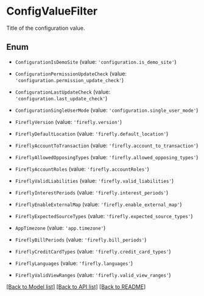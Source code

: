 # ConfigValueFilter

Title of the configuration value.

## Enum

* `ConfigurationIsDemoSite` (value: `'configuration.is_demo_site'`)

* `ConfigurationPermissionUpdateCheck` (value: `'configuration.permission_update_check'`)

* `ConfigurationLastUpdateCheck` (value: `'configuration.last_update_check'`)

* `ConfigurationSingleUserMode` (value: `'configuration.single_user_mode'`)

* `FireflyVersion` (value: `'firefly.version'`)

* `FireflyDefaultLocation` (value: `'firefly.default_location'`)

* `FireflyAccountToTransaction` (value: `'firefly.account_to_transaction'`)

* `FireflyAllowedOpposingTypes` (value: `'firefly.allowed_opposing_types'`)

* `FireflyAccountRoles` (value: `'firefly.accountRoles'`)

* `FireflyValidLiabilities` (value: `'firefly.valid_liabilities'`)

* `FireflyInterestPeriods` (value: `'firefly.interest_periods'`)

* `FireflyEnableExternalMap` (value: `'firefly.enable_external_map'`)

* `FireflyExpectedSourceTypes` (value: `'firefly.expected_source_types'`)

* `AppTimezone` (value: `'app.timezone'`)

* `FireflyBillPeriods` (value: `'firefly.bill_periods'`)

* `FireflyCreditCardTypes` (value: `'firefly.credit_card_types'`)

* `FireflyLanguages` (value: `'firefly.languages'`)

* `FireflyValidViewRanges` (value: `'firefly.valid_view_ranges'`)

[[Back to Model list]](../README.md#documentation-for-models) [[Back to API list]](../README.md#documentation-for-api-endpoints) [[Back to README]](../README.md)
